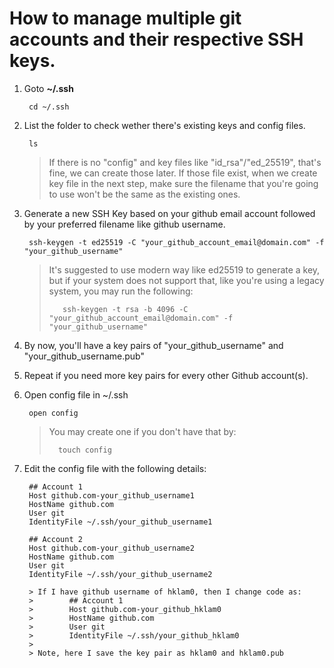 # How to manage multiple git accounts and their respective SSH keys.

1. Goto **~/.ssh**

        cd ~/.ssh

2. List the folder to check wether there's existing keys and config files.

        ls

    >If there is no "config" and key files like "id_rsa"/"ed_25519", that's fine, we can create those later. If those file exist, when we create key file in the next step, make sure the filename that you're going to use won't be the same as the existing ones.

3. Generate a new SSH Key based on your github email account followed by your preferred filename like github username.

        ssh-keygen -t ed25519 -C "your_github_account_email@domain.com" -f "your_github_username"

    >It's suggested to use modern way like ed25519 to generate a key, but if your system does not support that, like you're using a legacy system, you may run the following: 
    >
    >        ssh-keygen -t rsa -b 4096 -C "your_github_account_email@domain.com" -f "your_github_username"

4. By now, you'll have a key pairs of "your_github_username" and "your_github_username.pub"

5. Repeat if you need more key pairs for every other Github account(s).

6. Open config file in ~/.ssh

        open config

    >You may create one if you don't have that by:
    >
    >       touch config

7. Edit the config file with the following details:

        ## Account 1
        Host github.com-your_github_username1
        HostName github.com
        User git
        IdentityFile ~/.ssh/your_github_username1    

        ## Account 2
        Host github.com-your_github_username2
        HostName github.com
        User git
        IdentityFile ~/.ssh/your_github_username2

        > If I have github username of hklam0, then I change code as:
        >        ## Account 1
        >        Host github.com-your_github_hklam0
        >        HostName github.com
        >        User git
        >        IdentityFile ~/.ssh/your_github_hklam0
        >
        > Note, here I save the key pair as hklam0 and hklam0.pub